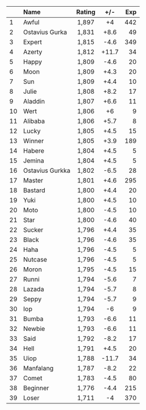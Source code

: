 | |Name|Rating|+/-|Exp|
|-|:---|:----:|:-:|--:|
|1|Awful|1,897|+4|442|
|2|Ostavius Gurka|1,831|+8.6|49|
|3|Expert|1,815|-4.6|349|
|4|Azerty|1,812|+11.7|34|
|5|Happy|1,809|-4.6|20|
|6|Moon|1,809|+4.3|20|
|7|Sun|1,809|+4.4|10|
|8|Julie|1,808|+8.2|17|
|9|Aladdin|1,807|+6.6|11|
|10|Wert|1,806|+6|9|
|11|Alibaba|1,806|+5.7|8|
|12|Lucky|1,805|+4.5|15|
|13|Winner|1,805|+3.9|189|
|14|Habere|1,804|+4.5|5|
|15|Jemina|1,804|+4.5|5|
|16|Ostavius Gurkka|1,802|-6.5|28|
|17|Master|1,801|+4.6|295|
|18|Bastard|1,800|+4.4|20|
|19|Yuki|1,800|+4.5|10|
|20|Moto|1,800|-4.5|10|
|21|Star|1,800|-4.6|40|
|22|Sucker|1,796|+4.4|35|
|23|Black|1,796|-4.6|35|
|24|Haha|1,796|-4.5|5|
|25|Nutcase|1,796|-4.5|5|
|26|Moron|1,795|-4.5|15|
|27|Runni|1,794|-5.6|7|
|28|Lazada|1,794|-5.7|8|
|29|Seppy|1,794|-5.7|9|
|30|Iop|1,794|-6|9|
|31|Bumba|1,793|-6.6|11|
|32|Newbie|1,793|-6.6|11|
|33|Said|1,792|-8.2|17|
|34|Hell|1,791|+4.5|20|
|35|Uiop|1,788|-11.7|34|
|36|Manfalang|1,787|-8.2|22|
|37|Comet|1,783|-4.5|80|
|38|Beginner|1,776|-4.4|215|
|39|Loser|1,711|-4|370|
